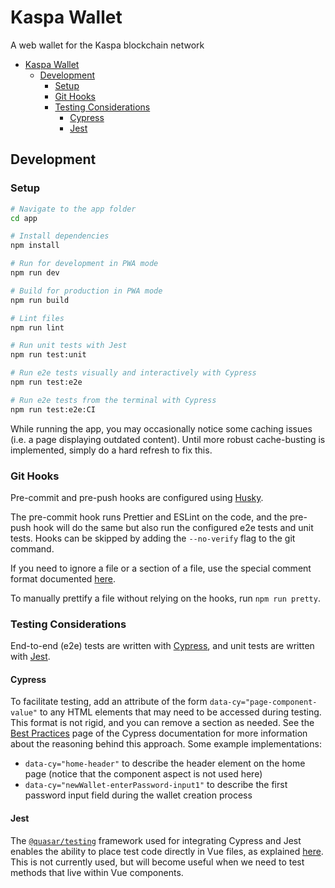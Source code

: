 # Kaspa Wallet

A web wallet for the Kaspa blockchain network

- [Kaspa Wallet](#kaspa-wallet)
  - [Development](#development)
    - [Setup](#setup)
    - [Git Hooks](#git-hooks)
    - [Testing Considerations](#testing-considerations)
      - [Cypress](#cypress)
      - [Jest](#jest)

## Development

### Setup

```bash
# Navigate to the app folder
cd app

# Install dependencies
npm install

# Run for development in PWA mode
npm run dev

# Build for production in PWA mode
npm run build

# Lint files
npm run lint

# Run unit tests with Jest
npm run test:unit

# Run e2e tests visually and interactively with Cypress
npm run test:e2e

# Run e2e tests from the terminal with Cypress
npm run test:e2e:CI
```

While running the app, you may occasionally notice some caching issues (i.e. a page
displaying outdated content). Until more robust cache-busting is implemented, simply
do a hard refresh to fix this.

### Git Hooks

Pre-commit and pre-push hooks are configured using [Husky](https://github.com/typicode/husky).

The pre-commit hook runs Prettier and ESLint on the code, and the pre-push hook will
do the same but also run the configured e2e tests and unit tests.
Hooks can be skipped by adding the `--no-verify` flag to the git command.

If you need to ignore a file or a section of a file, use the special comment format
documented [here](https://prettier.io/docs/en/ignore.html).

To manually prettify a file without relying on the hooks, run `npm run pretty`.

### Testing Considerations

End-to-end (e2e) tests are written with [Cypress](https://www.cypress.io/), and unit tests
are written with [Jest](https://jestjs.io/).

#### Cypress

To facilitate testing, add an attribute of the form `data-cy="page-component-value"` to
any HTML elements that may need to be accessed during testing. This format is not rigid,
and you can remove a section as needed. See the
[Best Practices](https://docs.cypress.io/guides/references/best-practices.html#Selecting-Elements)
page of the Cypress documentation for more information about the reasoning behind this
approach. Some example implementations:

- `data-cy="home-header"` to describe the header element on the home page (notice that the component aspect is not used here)
- `data-cy="newWallet-enterPassword-input1"` to describe the first password input field during the wallet creation process

#### Jest

The [`@quasar/testing`](https://testing.quasar.dev/)
framework used for integrating Cypress and Jest enables the ability to place test
code directly in Vue files, as explained [here](https://testing.quasar.dev/#unit-testing).
This is not currently used, but will become useful when we need to test methods that live
within Vue components.
